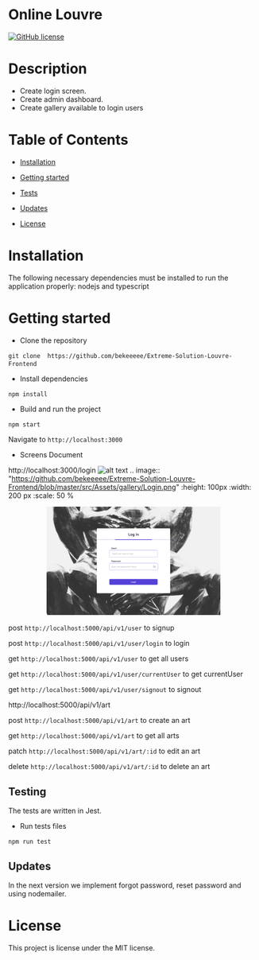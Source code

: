 # Online Louvre

[![GitHub license](https://img.shields.io/badge/license-MIT-blue.svg)](https://github.com/bekeeeee/Extreme-Solution-Louvre-Frontend)

# Description

- Create login screen.
- Create admin dashboard.
- Create gallery available to login users

# Table of Contents

- [Installation](#installation)

- [Getting started](#gettinStarted)

- [Tests](#tests)

- [Updates](#updates)

- [License](#license)

# Installation

The following necessary dependencies must be installed to run the application properly: nodejs and typescript

# Getting started

- Clone the repository

```
git clone  https://github.com/bekeeeee/Extreme-Solution-Louvre-Frontend
```

- Install dependencies

```
npm install
```

- Build and run the project

```
npm start
```

Navigate to `http://localhost:3000`

- Screens Document

http://localhost:3000/login
![alt text](https://github.com/bekeeeee/Extreme-Solution-Louvre-Frontend/src/Assets/gallery/Login.png?raw=true)
.. image:: "https://github.com/bekeeeee/Extreme-Solution-Louvre-Frontend/blob/master/src/Assets/gallery/Login.png"
   :height: 100px
   :width: 200 px
   :scale: 50 %
   
<p align="center">
  <img src="https://github.com/bekeeeee/Extreme-Solution-Louvre-Frontend/blob/master/src/Assets/gallery/Login.png" width="350" title="hover text">
</p>

post `http://localhost:5000/api/v1/user` to signup

post `http://localhost:5000/api/v1/user/login` to login

get `http://localhost:5000/api/v1/user` to get all users

get `http://localhost:5000/api/v1/user/currentUser` to get currentUser

get `http://localhost:5000/api/v1/user/signout` to signout

http://localhost:5000/api/v1/art

post `http://localhost:5000/api/v1/art` to create an art

get `http://localhost:5000/api/v1/art` to get all arts

patch `http://localhost:5000/api/v1/art/:id` to edit an art

delete `http://localhost:5000/api/v1/art/:id` to delete an art

## Testing

The tests are written in Jest.

- Run tests files

```
npm run test

```

## Updates

In the next version we implement forgot password, reset password and using nodemailer.

# License

This project is license under the MIT license.

